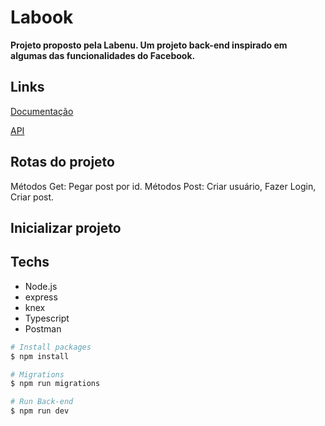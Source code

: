 # Labook

 **Projeto proposto pela Labenu. Um projeto back-end inspirado em algumas das funcionalidades do Facebook.**

## Links

 <a href="https://documenter.getpostman.com/view/19295583/UyxhonQY">Documentação</a>
 
 <a href="https://lama-lab.herokuapp.com">API</a>

## Rotas do projeto
Métodos Get: Pegar post por id.
Métodos Post: Criar usuário, Fazer Login, Criar post.

## Inicializar projeto

## Techs
- Node.js
- express
- knex
- Typescript
- Postman

```bash
# Install packages
$ npm install

# Migrations
$ npm run migrations

# Run Back-end
$ npm run dev
```

